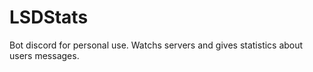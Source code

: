# LSDStats

Bot discord for personal use. Watchs servers and gives statistics about users messages.
